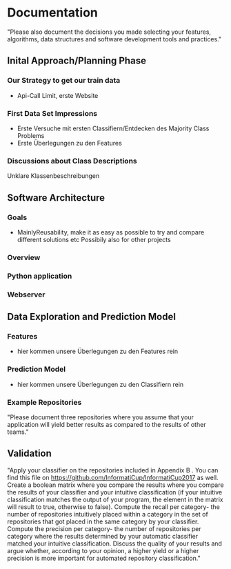 # Documentation

"Please also document the decisions you made selecting your features, 
algorithms, data structures and software development tools and practices."

## Inital Approach/Planning Phase 

### Our Strategy to get our train data
* Api-Call Limit, erste Website

### First Data Set Impressions
* Erste Versuche mit ersten Classifiern/Entdecken des Majority Class Problems
* Erste Überlegungen zu den Features
### Discussions about Class Descriptions
Unklare Klassenbeschreibungen

## Software Architecture

### Goals
* MainlyReusability, make it as easy as possible to try and compare different solutions etc
Possibily also for other projects
### Overview
### Python application
### Webserver

## Data Exploration and Prediction Model
### Features
* hier kommen unsere Überlegungen zu den Features rein

### Prediction Model
* hier kommen unsere Überlegungen zu den Classifiern rein

### Example Repositories
"Please document three repositories where you assume that your 
application will yield better results as compared to the results of other teams."

## Validation
"Apply your classifier on the repositories included in  Appendix B . 
You can find this file on https://github.com/InformatiCup/InformatiCup2017 as well. 
Create a boolean matrix where you compare the results where you compare the results of your 
classifier and your intuitive classification (if your intuitive classification matches the output 
of your program, the element in the matrix will result to true, otherwise to false).
Compute the recall per category- the number of repositories intuitively placed within a 
category in the set of repositories that got placed in the same category by your classifier.
Compute the  precision per category- the number of repositories per category where the results 
determined by your automatic classifier matched your intuitive classification.
Discuss the quality of your results and argue whether, according to your opinion, 
a higher yield or a higher precision is more important for automated repository classification."
